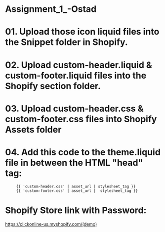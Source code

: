 # Assignment_1_-Ostad
# 01. Upload those icon liquid files into the Snippet folder in Shopify.
# 02. Upload custom-header.liquid & custom-footer.liquid files into the Shopify section folder.
# 03. Upload custom-header.css & custom-footer.css files into Shopify Assets folder  
# 04. Add this code to the theme.liquid file in between  the HTML "head" tag:
         {{ 'custom-header.css' | asset_url | stylesheet_tag }} 
         {{ 'custom-footer.css' | asset_url |  stylesheet_tag }}


# Shopify Store link with Password: 
https://clickonline-us.myshopify.com/(demo)
